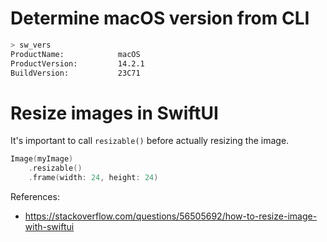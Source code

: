 # Determine macOS version from CLI

```sh
> sw_vers
ProductName:            macOS
ProductVersion:         14.2.1
BuildVersion:           23C71
```

# Resize images in SwiftUI

It's important to call `resizable()` before actually resizing the image.

```swift
Image(myImage)
    .resizable()
    .frame(width: 24, height: 24)
```

References:

- https://stackoverflow.com/questions/56505692/how-to-resize-image-with-swiftui
